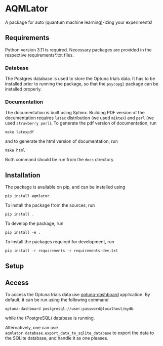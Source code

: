 # AQMLator

A package for auto (quantum machine learning)-izing your experiments!

## Requirements

Python version 3.11 is required. Necessary packages are provided in the respective
requirements*.txt files.

### Database

The Postgres database is used to store the Optuna trials data. It has to be 
installed prior to running the package, so that the `psycopg2` package can be
installed properly.

### Documentation

The documentation is built using Sphinx. Building PDF version of the documentation
requires `latex` distribution (we used `miktex`) and `perl` (we used `strawberry perl`).
To generate the pdf version of documentation, run

`make latexpdf`

and to generate the html version of documentation, run

`make html`

Both command should be run from the `docs` directory.

## Installation

The package is available on pip, and can be installed using

`pip install aqmlator`

To install the package from the sources, run

`pip install .`

To develop the package, run

`pip install -e .`

To install the packages required for development, run

`pip install -r requirements -r requirements-dev.txt`

## Setup



## Access

To access the Optuna trials data use 
[optuna-dashboard](https://github.com/optuna/optuna-dashboard)
application. By default, it can be run using the following command

`optuna-dashboard postgresql://user:password@localhost/mydb`

while the (PostgreSQL) database is running.

Alternatively, one can use `aqmlator.database.export_data_to_sqlite_database` to export
the data to the SQLite database, and handle it as one pleases.
